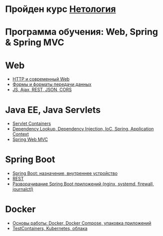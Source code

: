 # Пройден курс [Нетология](https://netology.ru/)

# Программа обучения: Web, Spring & Spring MVC

# Web
- [HTTP и современный Web](https://github.com/AlekseiAnikeev/http_web)
- [Формы и форматы передачи данных]()
- [JS, Ajax, REST, JSON, CORS]()

# Java EE, Java Servlets
- [Servlet Containers]()
- [Dependency Lookup, Dependency Injection, IoC, Spring, Application Context]()
- [Spring Web MVC]()

# Spring Boot
- [Spring Boot: назначение, внутреннее устройство]()
- [REST]()
- [Разворачивание Spring Boot приложений (nginx, systemd, firewall, journalctl)]()

# Docker
- [Основы работы: Docker, Docker Compose, упаковка приложений]()
- [TestContainers, Kubernetes, облака]()